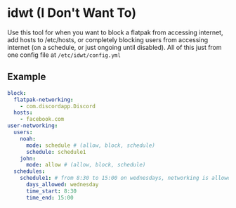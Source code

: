 # idwt (I Don't Want To)

Use this tool for when you want to block a flatpak from accessing internet, add hosts to /etc/hosts, or completely blocking users from accessing internet (on a schedule, or just ongoing until disabled). All of this just from one config file at `/etc/idwt/config.yml`

## Example

```yml
block:
  flatpak-networking:
    - com.discordapp.Discord
  hosts:
    - facebook.com
user-networking:
  users:
    noah:
      mode: schedule # (allow, block, schedule)
      schedule: schedule1
    john:
      mode: allow # (allow, block, schedule)
  schedules:
    schedule1: # from 8:30 to 15:00 on wednesdays, networking is allowed
      days_allowed: wednesday
      time_start: 8:30
      time_end: 15:00
```